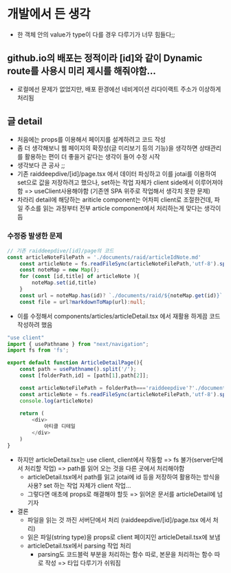 # 개발에서 든 생각

- 한 객체 안의 value가 type이 다를 경우 다루기가 너무 힘들다;;

## github.io의 배포는 정적이라 [id]와 같이 Dynamic route를 사용시 미리 제시를 해줘야함...

- 로컬에선 문제가 없었지만, 배포 환경에선 네비게이션 리다이랙트 주소가 이상하게 처리됨



## 글 detail

- 처음에는 props를 이용해서 페이지를 설계하려고 코드 작성
- 좀 더 생각해보니 웹 페이지의 확장성(글 미리보기 등의 기능)을 생각하면 상태관리를 활용하는 편이 더 좋을거 같다는 생각이 들어 수정 시작
- 생각보다 큰 공사 ;;
- 기존 raiddeepdive/[id]/page.tsx 에서 데이터 파싱하고 이를 jotai를 이용하여 set으로 값을 저장하려고 했으나, set하는 작업 자체가 client side에서 이루어져야함 => useClient사용해야함 (기존엔 SPA 위주로 작업해서 생각치 못한 문제)
- 차라리 detail에 해당하는 ariticle component는 어차피 client로 조절한건데,  파일 주소를 읽는 과정부터 전부 article component에서 처리하는게 맞다는 생각이 듬

### 수정중 발생한 문제 

```typescript
// 기존 raiddeepdive/[id]/page의 코드
const articleNoteFilePath = './documents/raid/articleIdNote.md'
    const articleNote = fs.readFileSync(articleNoteFilePath,'utf-8').split('\n').map((data)=>data.split(':'));
    const noteMap = new Map();
    for (const [id,title] of articleNote ){
        noteMap.set(id,title)
    }
    const url = noteMap.has(id)? `./documents/raid/${noteMap.get(id)}`:null;
    const file = url?markdownToMap(url):null;
```

- 이를 수정해서 components/articles/articleDetail.tsx 에서 재활용 하게끔 코드 작성하려 했음

```typescript
"use client"
import { usePathname } from "next/navigation";
import fs from 'fs';

export default function ArticleDetailPage(){
    const path = usePathname().split('/');
    const [folderPath,id] = [path[1],path[2]];

    const articleNoteFilePath = folderPath==='raiddeepdive'?'./documents/raid/articleIdNote.md':''
    const articleNote = fs.readFileSync(articleNoteFilePath,'utf-8').split('\n').map((data)=>data.split(':'));
    console.log(articleNote)
    
    return (
        <div>
            아티클 디테일
        </div>
    )
}
```

- 하지만 articleDetail.tsx는 use client, client에서 작동함 => fs 불가(server단에서 처리할 작업) => path를 읽어 오는 것을 다른 곳에서 처리해야함
  - articleDetail.tsx에서 path를 읽고 jotai에 id 등을 저장하여 활용하는 방식을 사용? set 하는 작업 자체가 client 작업...
  - 그렇다면 애초에 props로 해결해야 할듯 => 읽어온 문서를 articleDetail에 넘기자
- 결론
  - 파일을 읽는 것 까진 서버단에서 처리 (raiddeepdive/[id]/page.tsx 에서 처리)
  - 읽은 파일(string type)을 props로 client 페이지인 articleDetail.tsx에 보냄
  - articleDetail.tsx에서 parsing 작업 처리
    - parsing도 코드블럭 부분을 처리하는 함수 따로, 본문을 처리하는 함수 따로 작성 => 타입 다루기가 쉬워짐







